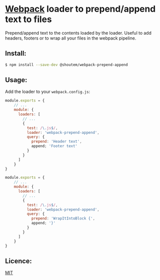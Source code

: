 # [Webpack](http://webpack.github.io/) loader to prepend/append text to files

Prepend/append text to the contents loaded by the loader. Useful to add headers, footers or to wrap all your files in the webpack pipeline.

## Install:

```bash
$ npm install --save-dev @shoutem/webpack-prepend-append
```

## Usage:

Add the loader to your `webpack.config.js`:

```javascript
module.exports = {
    // ...
    module: {
      loaders: [
        // ...
        {
          test: /\.js$/,
          loader: 'webpack-prepend-append',
          query: {
            prepend: 'Header text',
            append; 'Footer text'
          }
        }
      ]
    }
}
```

```javascript
module.exports = {
    // ...
    module: {
      loaders: [
        // ...
        {
          test: /\.js$/,
          loader: 'webpack-prepend-append',
          query: {
            prepend: 'WrapItIntoBlock {',
            append; '}'
          }
        }
      ]
    }
}
```

## Licence:

[MIT](http://en.wikipedia.org/wiki/MIT_License)
